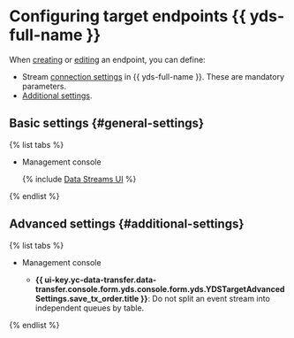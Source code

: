 # Configuring target endpoints {{ yds-full-name }}

When [creating](../index.md#create) or [editing](../index.md#update) an endpoint, you can define:

* Stream [connection settings](#general-settings) in {{ yds-full-name }}. These are mandatory parameters.
* [Additional settings](#additional-settings).

## Basic settings {#general-settings}

{% list tabs %}

- Management console

   {% include [Data Streams UI](../../../../_includes/data-transfer/necessary-settings/ui/yandex-data-streams-target.md) %}

{% endlist %}

## Advanced settings {#additional-settings}

{% list tabs %}

- Management console

   * **{{ ui-key.yc-data-transfer.data-transfer.console.form.yds.console.form.yds.YDSTargetAdvancedSettings.save_tx_order.title }}**: Do not split an event stream into independent queues by table.

{% endlist %}
